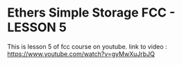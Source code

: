 # Ethers Simple Storage FCC - LESSON 5

This is lesson 5 of fcc course on youtube.
link to video : https://www.youtube.com/watch?v=gyMwXuJrbJQ
